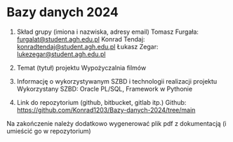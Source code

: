 # Bazy danych 2024

1) Skład grupy (imiona i nazwiska, adresy email)
   Tomasz Furgała: furgalat@student.agh.edu.pl
   Konrad Tendaj: konradtendaj@student.agh.edu.pl
   Łukasz Zegar: lukezegar@student.agh.edu.pl
   
3) Temat (tytuł) projektu
   Wypożyczalnia filmów

5) Informację o wykorzystywanym SZBD i technologii realizacji projektu
   Wykorzystany SZBD: Oracle PL/SQL, Framework w Pythonie

7) Link do repozytorium (github, bitbucket, gitlab itp.)
   Github: https://github.com/Konrad1203/Bazy-danych-2024/tree/main

Na zakończenie należy dodatkowo wygenerować plik pdf z dokumentacją (i umieścić go w repozytorium)
